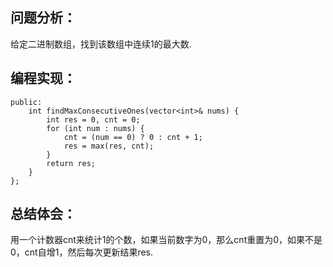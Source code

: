 ## 问题分析：
 给定二进制数组，找到该数组中连续1的最大数.
  
## 编程实现： 
```c++class Solution {
public:
    int findMaxConsecutiveOnes(vector<int>& nums) {
        int res = 0, cnt = 0;
        for (int num : nums) {
            cnt = (num == 0) ? 0 : cnt + 1;
            res = max(res, cnt);
        }
        return res;
    }
};  
```
## 总结体会：
用一个计数器cnt来统计1的个数，如果当前数字为0，那么cnt重置为0，如果不是0，cnt自增1，然后每次更新结果res.
